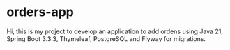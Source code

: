 # orders-app
Hi, this is my project to develop an application to add ordens using Java 21, Spring Boot 3.3.3, Thymeleaf, PostgreSQL and Flyway for migrations.
